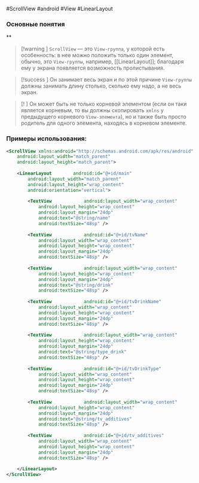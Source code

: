 #ScrollView #android #View #LinearLayout 
### Основные понятия
**

>[!warning ] `ScrollView` — это `View-группа`, у которой есть особенность: в нее можно положить только один элемент, обычно, это `View-группы`, например, [[LinearLayout]]; благодаря ему у экрана появляется возможность пролистывания. 

>[!success ] Он занимает весь экран и по этой причине `View-группы` должны занимать длину столько, сколько ему надо, а не весь экран. 

>[! ] Он может быть не только корневой элементом (если он таки является корневым, то вы должны скопировать `xmlns` у предыдущего корневого `View-элемента`), но и также быть просто родитель для одного элемента, находясь в корневом элементе.
### Примеры использования:

```xml
<ScrollView xmlns:android="http://schemas.android.com/apk/res/android"  
    android:layout_width="match_parent"  
    android:layout_height="match_parent">  
  
    <LinearLayout        android:id="@+id/main"  
        android:layout_width="match_parent"  
        android:layout_height="wrap_content"  
        android:orientation="vertical">  
  
        <TextView            android:layout_width="wrap_content"  
            android:layout_height="wrap_content"  
            android:layout_margin="24dp"  
            android:text="@string/name"  
            android:textSize="48sp" />  
  
        <TextView            android:id="@+id/tvName"  
            android:layout_width="wrap_content"  
            android:layout_height="wrap_content"  
            android:layout_margin="24dp"  
            android:textSize="48sp" />  
  
        <TextView            android:layout_width="wrap_content"  
            android:layout_height="wrap_content"  
            android:layout_margin="24dp"  
            android:text="@string/drink"  
            android:textSize="48sp" />  
  
        <TextView            android:id="@+id/tvDrinkName"  
            android:layout_width="wrap_content"  
            android:layout_height="wrap_content"  
            android:layout_margin="24dp"  
            android:textSize="48sp" />  
  
        <TextView            android:layout_width="wrap_content"  
            android:layout_height="wrap_content"  
            android:layout_margin="24dp"  
            android:text="@string/type_drink"  
            android:textSize="48sp" />  
  
        <TextView            android:id="@+id/tvDrinkType"  
            android:layout_width="wrap_content"  
            android:layout_height="wrap_content"  
            android:layout_margin="24dp"  
            android:textSize="48sp" />  
  
        <TextView            android:layout_width="wrap_content"  
            android:layout_height="wrap_content"  
            android:layout_margin="24dp"  
            android:text="@string/tv_additives"  
            android:textSize="48sp" />  
  
        <TextView            android:id="@+id/tv_additives"  
            android:layout_width="wrap_content"  
            android:layout_height="wrap_content"  
            android:layout_margin="24dp"  
            android:textSize="48sp" />  
  
    </LinearLayout>
</ScrollView>
```


